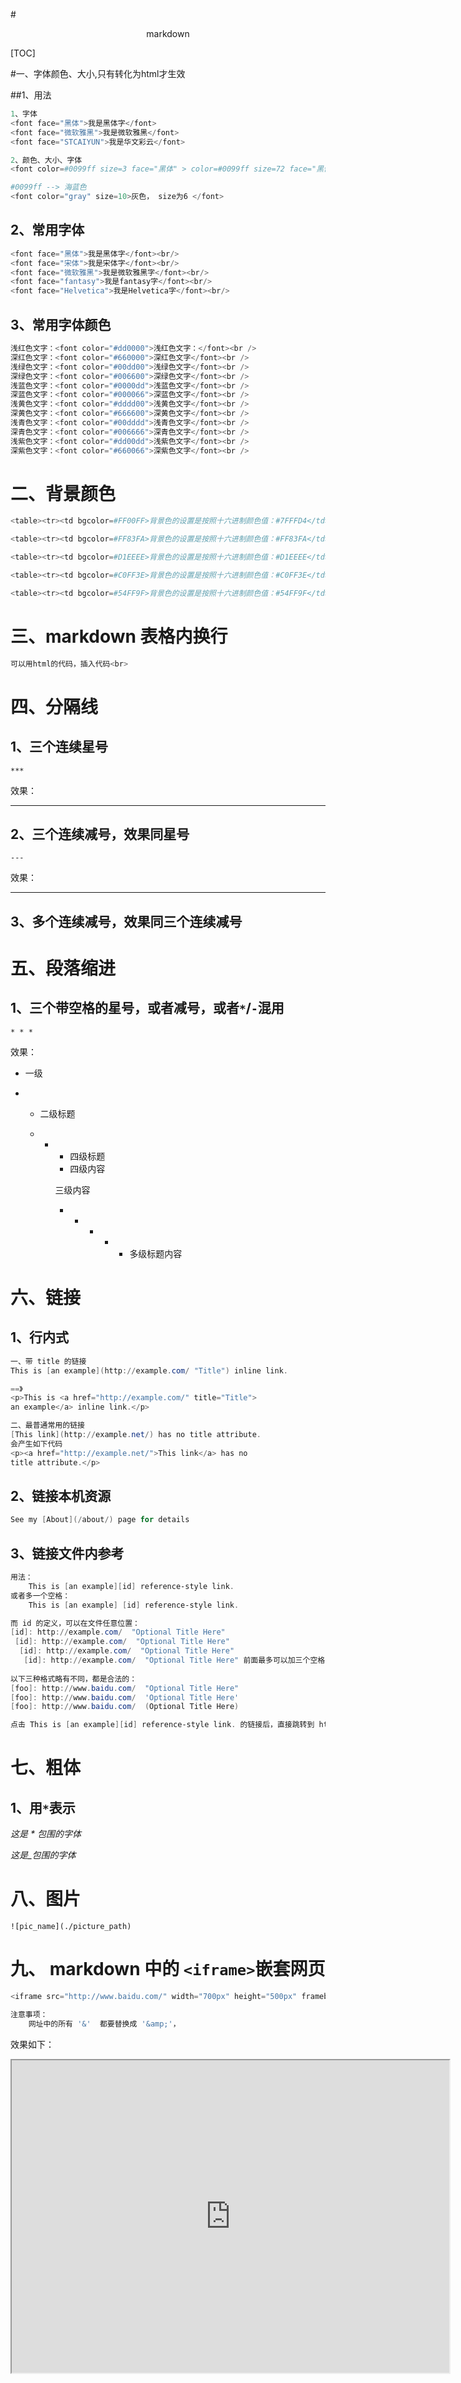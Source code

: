 #<center>markdown</center>

[TOC]

#一、字体颜色、大小,只有转化为html才生效

##1、用法

```powershell
1、字体
<font face="黑体">我是黑体字</font>
<font face="微软雅黑">我是微软雅黑</font>
<font face="STCAIYUN">我是华文彩云</font>

2、颜色、大小、字体
<font color=#0099ff size=3 face="黑体" > color=#0099ff size=72 face="黑体"</font>

#0099ff --> 海蓝色
<font color="gray" size=10>灰色， size为6 </font>
```

## 2、常用字体

```powershell
<font face="黑体">我是黑体字</font><br/>
<font face="宋体">我是宋体字</font><br/>
<font face="微软雅黑">我是微软雅黑字</font><br/>
<font face="fantasy">我是fantasy字</font><br/>
<font face="Helvetica">我是Helvetica字</font><br/>
```

## 3、常用字体颜色

```powershell
浅红色文字：<font color="#dd0000">浅红色文字：</font><br /> 
深红色文字：<font color="#660000">深红色文字</font><br /> 
浅绿色文字：<font color="#00dd00">浅绿色文字</font><br /> 
深绿色文字：<font color="#006600">深绿色文字</font><br /> 
浅蓝色文字：<font color="#0000dd">浅蓝色文字</font><br /> 
深蓝色文字：<font color="#000066">深蓝色文字</font><br /> 
浅黄色文字：<font color="#dddd00">浅黄色文字</font><br /> 
深黄色文字：<font color="#666600">深黄色文字</font><br /> 
浅青色文字：<font color="#00dddd">浅青色文字</font><br /> 
深青色文字：<font color="#006666">深青色文字</font><br /> 
浅紫色文字：<font color="#dd00dd">浅紫色文字</font><br /> 
深紫色文字：<font color="#660066">深紫色文字</font><br /> 
```



# 二、背景颜色

```powershell
<table><tr><td bgcolor=#FF00FF>背景色的设置是按照十六进制颜色值：#7FFFD4</td></tr></table>

<table><tr><td bgcolor=#FF83FA>背景色的设置是按照十六进制颜色值：#FF83FA</td></tr></table>

<table><tr><td bgcolor=#D1EEEE>背景色的设置是按照十六进制颜色值：#D1EEEE</td></tr></table>

<table><tr><td bgcolor=#C0FF3E>背景色的设置是按照十六进制颜色值：#C0FF3E</td></tr></table>

<table><tr><td bgcolor=#54FF9F>背景色的设置是按照十六进制颜色值：#54FF9F</td></tr></table>
```



# 三、markdown 表格内换行

```powershell
可以用html的代码，插入代码<br>
```

# 四、分隔线

## 1、三个连续星号

`***`

效果：

---

## 2、三个连续减号，效果同星号

`---`

效果：

---

## 3、多个连续减号，效果同三个连续减号



# 五、段落缩进

## 1、三个带空格的星号，或者减号，或者`*`/`-`混用

`* * *`

效果：

* 一级

* * 二级标题

  * - - 四级标题
      - 四级内容

      三级内容

      - - - * * 多级标题内容

# 六、链接

## 1、行内式

```powershell
一、带 title 的链接
This is [an example](http://example.com/ "Title") inline link.

==》
<p>This is <a href="http://example.com/" title="Title">
an example</a> inline link.</p>

二、最普通常用的链接
[This link](http://example.net/) has no title attribute.
会产生如下代码
<p><a href="http://example.net/">This link</a> has no
title attribute.</p>
```

## 2、链接本机资源

```powershell
See my [About](/about/) page for details
```

## 3、链接文件内参考

```powershell
用法：
    This is [an example][id] reference-style link. 
或者多一个空格：
    This is [an example] [id] reference-style link.

而 id 的定义，可以在文件任意位置：
[id]: http://example.com/  "Optional Title Here"
 [id]: http://example.com/  "Optional Title Here"
  [id]: http://example.com/  "Optional Title Here"
   [id]: http://example.com/  "Optional Title Here" 前面最多可以加三个空格
   
以下三种格式略有不同，都是合法的：
[foo]: http://www.baidu.com/  "Optional Title Here"
[foo]: http://www.baidu.com/  'Optional Title Here'
[foo]: http://www.baidu.com/  (Optional Title Here)

点击 This is [an example][id] reference-style link. 的链接后，直接跳转到 http://www.baidu.com/
```



# 七、粗体

## 1、用`*`表示

*这是 \* 包围的字体*

_这是\_包围的字体_

# 八、图片

````
![pic_name](./picture_path)
````

# 九、 markdown 中的 `<iframe>`嵌套网页

```powershell
<iframe src="http://www.baidu.com/" width="700px" height="500px" frameboarder="0" scrolling="no"></iframe>

注意事项：
	网址中的所有 '&'  都要替换成 '&amp;'，
```

效果如下：

<iframe src="http://www.baidu.com/" width="700px" height="500px" frameboarder="0" scrolling="no"></iframe>



